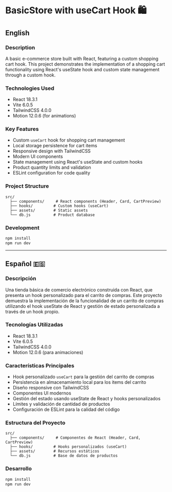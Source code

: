 # BasicStore with useCart Hook 🛍️

## English 

### Description
A basic e-commerce store built with React, featuring a custom shopping cart hook. This project demonstrates the implementation of a shopping cart functionality using React's useState hook and custom state management through a custom hook.

### Technologies Used
- React 18.3.1
- Vite 6.0.5
- TailwindCSS 4.0.0
- Motion 12.0.6 (for animations)

### Key Features
- Custom `useCart` hook for shopping cart management
- Local storage persistence for cart items
- Responsive design with TailwindCSS
- Modern UI components
- State management using React's useState and custom hooks
- Product quantity limits and validation
- ESLint configuration for code quality

### Project Structure
```
src/
  ├── components/     # React components (Header, Card, CartPreview)
  ├── hooks/         # Custom hooks (useCart)
  ├── assets/        # Static assets
  └── db.js          # Product database
```

### Development
```bash
npm install
npm run dev
```

---

## Español 🇪🇸

### Descripción
Una tienda básica de comercio electrónico construida con React, que presenta un hook personalizado para el carrito de compras. Este proyecto demuestra la implementación de la funcionalidad de un carrito de compras utilizando el hook useState de React y gestión de estado personalizada a través de un hook propio.

### Tecnologías Utilizadas
- React 18.3.1
- Vite 6.0.5
- TailwindCSS 4.0.0
- Motion 12.0.6 (para animaciones)

### Características Principales
- Hook personalizado `useCart` para la gestión del carrito de compras
- Persistencia en almacenamiento local para los items del carrito
- Diseño responsive con TailwindCSS
- Componentes UI modernos
- Gestión del estado usando useState de React y hooks personalizados
- Límites y validación de cantidad de productos
- Configuración de ESLint para la calidad del código

### Estructura del Proyecto
```
src/
  ├── components/     # Componentes de React (Header, Card, CartPreview)
  ├── hooks/         # Hooks personalizados (useCart)
  ├── assets/        # Recursos estáticos
  └── db.js          # Base de datos de productos
```

### Desarrollo
```bash
npm install
npm run dev
